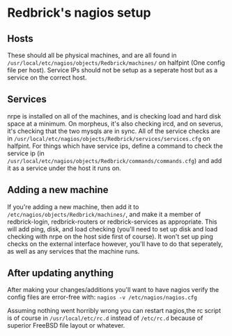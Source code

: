 # Redbrick's nagios setup

## Hosts

These should all be physical machines, and are all found in `/usr/local/etc/nagios/objects/Redbrick/machines/`
on halfpint (One config file per host). Service IPs should not be setup as a seperate host but as a
service on the correct host.

## Services

nrpe is installed on all of the machines, and is checking load and hard disk space at a minimum. On
morpheus, it's also checking ircd, and on severus, it's checking that the two mysqls are in sync.
All of the service checks are in `/usr/local/etc/nagios/objects/Redbrick/services/services.cfg` on
halfpint. For things which have service ips, define a command to check the service ip (in
`/usr/local/etc/nagios/objects/Redbrick/commands/commands.cfg`) and add it as a service under the
host it runs on.

## Adding a new machine

If you're adding a new machine, then add it to `/etc/nagios/objects/Redbrick/machines/`, and make it
a member of redbrick-login, redbrick-routers or redbrick-services as appropriate. This will add ping,
disk, and load checking (you'll need to set up disk and load checking with nrpe on the host side
first of course). It won't set up ping checks on the external interface however, you'll have to do
that seperately, as well as any services that the machine runs.

## After updating anything

After making your changes/additions you'll want to have nagios verify the config files are
error-free with: `nagios -v /etc/nagios/nagios.cfg`

Assuming nothing went horribly wrong you can restart nagios,the rc script is of course in
`/usr/local/etc/rc.d` instead of `/etc/rc.d` because of superior FreeBSD file layout or whatever.
